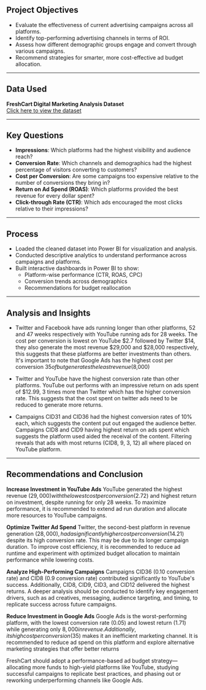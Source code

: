 ## Project Objectives

- Evaluate the effectiveness of current advertising campaigns across all platforms.  
- Identify top-performing advertising channels in terms of ROI.  
- Assess how different demographic groups engage and convert through various campaigns.  
- Recommend strategies for smarter, more cost-effective ad budget allocation.  

---

## Data Used

**FreshCart Digital Marketing Analysis Dataset**  
[Click here to view the dataset](https://docs.google.com/spreadsheets/d/1mslmLJokmPiVSNW3YSVCVdYg-4-6Q3ZjoS0tRqEOv6I/edit?usp=sharing)

---

## Key Questions

- **Impressions**: Which platforms had the highest visibility and audience reach?  
- **Conversion Rate**: Which channels and demographics had the highest percentage of visitors converting to customers?  
- **Cost per Conversion**: Are some campaigns too expensive relative to the number of conversions they bring in?  
- **Return on Ad Spend (ROAS)**: Which platforms provided the best revenue for every dollar spent?  
- **Click-through Rate (CTR)**: Which ads encouraged the most clicks relative to their impressions?  

---

## Process

- Loaded the cleaned dataset into Power BI for visualization and analysis.  
- Conducted descriptive analytics to understand performance across campaigns and platforms.  
- Built interactive dashboards in Power BI to show:  
  - Platform-wise performance (CTR, ROAS, CPC)  
  - Conversion trends across demographics  
  - Recommendations for budget reallocation

---

## Analysis and Insights
- Twitter and Facebook have ads running longer than other platforms, 52 and 47 weeks respectively with YouTube running ads for 28 weeks. The cost per conversion is lowest on 
YouTube $2.7 followed by Twitter $14, they also generate the most revenue $29,000 and $28,000 respectively, this suggests that these platforms are better investments than others. 
It's important to note that Google Ads has the highest cost per conversion $35 of but generates the least revenue ($8,000)

- Twitter and YouTube have the highest conversion rate than other platforms. YouTube out performs with an impressive return on ads spent of $12.99, 3 times more than Twitter 
which has the higher conversion rate.  This suggests that the cost spent on twitter ads need to be reduced to generate more returns.

- Campaigns CID31 and CID36 had the highest conversion rates of 10% each, which suggests the content put out engaged the audience better. Campaigns CID8 and CID9 having 
highest return on ads spent which suggests the platform used aided the receival of the content. Filtering reveals that ads with most returns (CID8, 9, 3, 12) all where placed on 
YouTube platform.

---

## Recommendations and Conclusion

**Increase Investment in YouTube Ads**
YouTube generated the highest revenue ($29,000) with the lowest cost per conversion ($2.72) and highest return on 
investment, despite running for only 28 weeks. To maximize performance, it is recommended to extend ad run duration and 
allocate more resources to YouTube campaigns.

**Optimize Twitter Ad Spend**
Twitter, the second-best platform in revenue generation ($28,000), had a significantly higher cost per conversion ($14.21) 
despite its high conversion rate. This may be due to its longer campaign duration. To improve cost efficiency, it is 
recommended to reduce ad runtime and experiment with optimized budget allocation to maintain performance while 
lowering costs.

**Analyze High-Performing Campaigns**
Campaigns CID36 (0.10 conversion rate) and CID8 (0.9 conversion rate) contributed significantly to YouTube's success. 
Additionally, CID8, CID9, CID3, and CID12 delivered the highest returns. A deeper analysis should be conducted to identify 
key engagement drivers, such as ad creatives, messaging, audience targeting, and timing, to replicate success across future 
campaigns.

**Reduce Investment in Google Ads**
Google Ads is the worst-performing platform, with the lowest conversion rate (0.05) and lowest return (1.71) while 
generating only $8,000 in revenue. Additionally, its high cost per conversion ($35) makes it an inefficient marketing channel. 
It is recommended to reduce ad spend on this platform and explore alternative marketing strategies that offer better 
returns

FreshCart should adopt a performance-based ad budget strategy—allocating more funds to high-yield platforms like YouTube, studying successful campaigns to replicate best practices, and phasing out or reworking underperforming channels like Google Ads.
